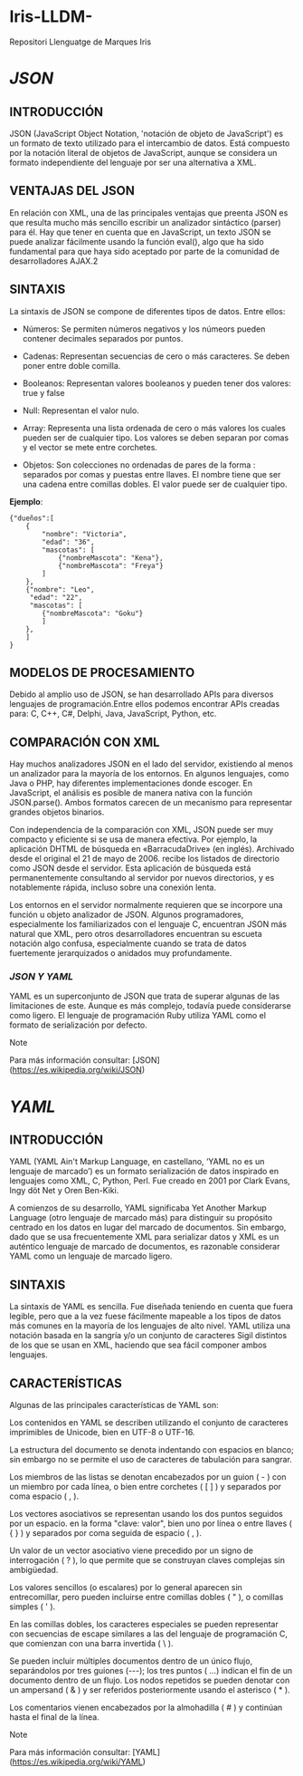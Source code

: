 # Iris-LLDM-
Repositori Llenguatge de Marques Iris

# ***JSON***

## **INTRODUCCIÓN**
JSON (JavaScript Object Notation, 'notación de objeto de JavaScript') es un formato de texto utilizado para el intercambio de datos. Está compuesto por la notación literal de objetos de JavaScript, aunque se considera un formato independiente del lenguaje por ser una alternativa a XML.

## **VENTAJAS DEL JSON**
En relación con XML, una de las principales ventajas que preenta JSON es que resulta mucho más sencillo escribir un analizador sintáctico (parser) para él.​ Hay que tener en cuenta que en JavaScript, un texto JSON se puede analizar fácilmente usando la función eval(), algo que ha sido fundamental para que haya sido aceptado por parte de la comunidad de desarrolladores AJAX.2

## **SINTAXIS**
La sintaxis de JSON se compone de diferentes tipos de datos. Entre ellos:

* Números: Se permiten números negativos y los númeors pueden contener decimales separados por puntos.

* Cadenas: Representan secuencias de cero o más caracteres. Se deben poner entre doble comilla.

* Booleanos: Representan valores booleanos y pueden tener dos valores: true y false

* Null: Representan el valor nulo.

* Array: Representa una lista ordenada de cero o más valores los cuales pueden ser de cualquier tipo. Los valores se deben separan por comas y el vector se mete entre corchetes.

* Objetos: Son colecciones no ordenadas de pares de la forma <nombre>:<valor> separados por comas y puestas entre llaves. El nombre tiene que ser una cadena entre comillas dobles. El valor puede ser de cualquier tipo. 

**Ejemplo**:

```
{"dueños":[
	{
        "nombre": "Victoria",
	    "edad": "36",
	    "mascotas": [
		    {"nombreMascota": "Kena"},
		    {"nombreMascota": "Freya"}
	    ]
    },
	{"nombre": "Leo",
	 "edad": "22",
	 "mascotas": [
		{"nombreMascota": "Goku"}
	    ]
    },
    ]
}
```


## **MODELOS DE PROCESAMIENTO**
Debido al amplio uso de JSON, se han desarrollado APIs para diversos lenguajes de programación.Entre ellos podemos encontrar APIs creadas para: C, C++, C#, Delphi, Java, JavaScript, Python, etc.

## **COMPARACIÓN CON XML**
Hay muchos analizadores JSON en el lado del servidor, existiendo al menos un analizador para la mayoría de los entornos. En algunos lenguajes, como Java o PHP, hay diferentes implementaciones donde escoger. En JavaScript, el análisis es posible de manera nativa con la función JSON.parse(). Ambos formatos carecen de un mecanismo para representar grandes objetos binarios.

Con independencia de la comparación con XML, JSON puede ser muy compacto y eficiente si se usa de manera efectiva. Por ejemplo, la aplicación DHTML de búsqueda en «BarracudaDrive» (en inglés). Archivado desde el original el 21 de mayo de 2006. recibe los listados de directorio como JSON desde el servidor. Esta aplicación de búsqueda está permanentemente consultando al servidor por nuevos directorios, y es notablemente rápida, incluso sobre una conexión lenta.

Los entornos en el servidor normalmente requieren que se incorpore una función u objeto analizador de JSON. Algunos programadores, especialmente los familiarizados con el lenguaje C, encuentran JSON más natural que XML, pero otros desarrolladores encuentran su escueta notación algo confusa, especialmente cuando se trata de datos fuertemente jerarquizados o anidados muy profundamente.

### *JSON Y YAML*
YAML es un superconjunto de JSON que trata de superar algunas de las limitaciones de este. Aunque es más complejo, todavía puede considerarse como ligero. El lenguaje de programación Ruby utiliza YAML como el formato de serialización por defecto. 

> [!NOTE]
> Para más información consultar: [JSON] (https://es.wikipedia.org/wiki/JSON)

# ***YAML***

## **INTRODUCCIÓN**
YAML (YAML Ain't Markup Language, en castellano, ‘YAML no es un lenguaje de marcado’) es un formato serialización de datos inspirado en lenguajes como XML, C, Python, Perl. Fue creado en 2001 por Clark Evans, Ingy döt Net y Oren Ben-Kiki.

A comienzos de su desarrollo, YAML significaba Yet Another Markup Language (otro lenguaje de marcado más) para distinguir su propósito centrado en los datos en lugar del marcado de documentos. Sin embargo, dado que se usa frecuentemente XML para serializar datos y XML es un auténtico lenguaje de marcado de documentos, es razonable considerar YAML como un lenguaje de marcado ligero.

## **SINTAXIS**

La sintaxis de YAML es sencilla. Fue diseñada teniendo en cuenta que fuera legible, pero que a la vez fuese fácilmente mapeable a los tipos de datos más comunes en la mayoría de los lenguajes de alto nivel. YAML utiliza una notación basada en la sangría y/o un conjunto de caracteres Sigil distintos de los que se usan en XML, haciendo que sea fácil componer ambos lenguajes.

## **CARACTERÍSTICAS**

Algunas de las principales características de YAML son:

Los contenidos en YAML se describen utilizando el conjunto de caracteres imprimibles de Unicode, bien en UTF-8 o UTF-16.

La estructura del documento se denota indentando con espacios en blanco; sin embargo no se permite el uso de caracteres de tabulación para sangrar.

Los miembros de las listas se denotan encabezados por un guion ( - ) con un miembro por cada línea, o bien entre corchetes ( [ ] ) y separados por coma espacio ( , ).

Los vectores asociativos se representan usando los dos puntos seguidos por un espacio. en la forma "clave: valor", bien uno por línea o entre llaves ( { } ) y separados por coma seguida de espacio ( , ).

Un valor de un vector asociativo viene precedido por un signo de interrogación ( ? ), lo que permite que se construyan claves complejas sin ambigüedad.

Los valores sencillos (o escalares) por lo general aparecen sin entrecomillar, pero pueden incluirse entre comillas dobles ( " ), o comillas simples ( ' ).

En las comillas dobles, los caracteres especiales se pueden representar con secuencias de escape similares a las del lenguaje de programación C, que comienzan con una barra invertida ( \ ).

Se pueden incluir múltiples documentos dentro de un único flujo, separándolos por tres guiones (---); los tres puntos ( ...) indican el fin de un documento dentro de un flujo. Los nodos repetidos se pueden denotar con un ampersand ( & ) y ser referidos posteriormente usando el asterisco ( * ).

Los comentarios vienen encabezados por la almohadilla ( # ) y continúan hasta el final de la línea.

> [!NOTE]
> Para más información consultar: [YAML] (https://es.wikipedia.org/wiki/YAML)
